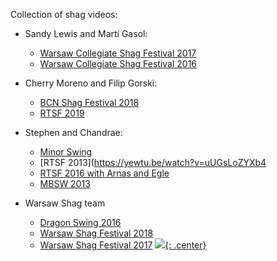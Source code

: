 Collection of shag videos:

- Sandy Lewis and Martí Gasol:

  - [Warsaw Collegiate Shag Festival 2017](https://yewtu.be/watch?v=CpaicCRacF0)
  - [Warsaw Collegiate Shag Festival 2016](https://yewtu.be/watch?v=8iIEFtoro_Y)

- Cherry Moreno and Filip Gorski:

  - [BCN Shag Festival 2018](https://yewtu.be/watch?v=Rzi5MUYaRrM)
  - [RTSF 2019](https://yewtu.be/watch?v=Co94T2f3Pw4)

- Stephen and Chandrae:

  - [Minor Swing](https://yewtu.be/watch?v=dRQ-RsAXdEM)
  - [RTSF 2013](https://yewtu.be/watch?v=uUGsLoZYXb4
  - [RTSF 2016 with Arnas and Egle](https://yewtu.be/watch?v=krEtvtJMbxg)
  - [MBSW 2013](https://yewtu.be/watch?v=pUt3_ybtxoU)

- Warsaw Shag team
  - [Dragon Swing 2016](https://yewtu.be/watch?v=QGJAIKyW7r4)
  - [Warsaw Shag Festival 2018](https://yewtu.be/watch?v=0DHUfThIrlA)
  - [Warsaw Shag Festival 2017](https://yewtu.be/watch?v=6wasM8nF9gg)
[![](not-by-ai.svg){: .center}](https://notbyai.fyi)
